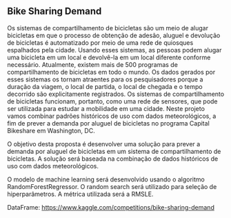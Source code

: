 ## Bike Sharing Demand

Os sistemas de compartilhamento de bicicletas são um meio de alugar bicicletas
em que o processo de obtenção de adesão, aluguel e devolução de bicicletas é
automatizado por meio de uma rede de quiosques espalhados pela cidade.
Usando esses sistemas, as pessoas podem alugar uma bicicleta em um local e
devolvê-la em um local diferente conforme necessário. Atualmente, existem mais
de 500 programas de compartilhamento de bicicletas em todo o mundo. Os
dados gerados por esses sistemas os tornam atraentes para os pesquisadores
porque a duração da viagem, o local de partida, o local de chegada e o tempo
decorrido são explicitamente registrados. Os sistemas de compartilhamento de
bicicletas funcionam, portanto, como uma rede de sensores, que pode ser
utilizada para estudar a mobilidade em uma cidade. Neste projeto vamos
combinar padrões históricos de uso com dados meteorológicos, a fim de prever a
demanda por aluguel de bicicletas no programa Capital Bikeshare em
Washington, DC.

O objetivo desta proposta é desenvolver uma solução para prever a demanda
por aluguel de bicicletas em um sistema de compartilhamento de bicicletas. A
solução será baseada na combinação de dados históricos de uso com dados
meteorológicos.

O modelo de machine learning será desenvolvido usando o algoritmo
RandomForestRegressor. O random search será utilizado para seleção de
hiperparâmetros. A métrica utilizada será a RMSLE.

DataFrame: https://www.kaggle.com/competitions/bike-sharing-demand